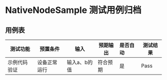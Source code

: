 # NativeNodeSample 测试用例归档

## 用例表

| 测试功能            | 预置条件       | 输入                    | 预期输出                                                     | 是否自动 | 测试结果 |
| ------------------- | -------------- | ----------------------- | ------------------------------------------------------------ | :------- | -------- |
| 示例代码验证    | 设备正常运行   | 输入a、b的值            | 符合预期 | 是       | Pass     |
